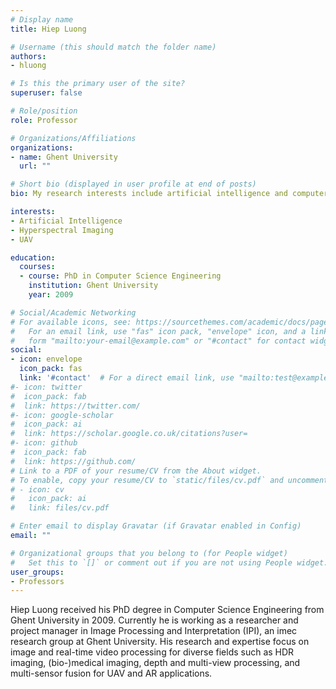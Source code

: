 ```yaml
---
# Display name
title: Hiep Luong

# Username (this should match the folder name)
authors:
- hluong

# Is this the primary user of the site?
superuser: false

# Role/position
role: Professor

# Organizations/Affiliations
organizations:
- name: Ghent University
  url: ""

# Short bio (displayed in user profile at end of posts)
bio: My research interests include artificial intelligence and computer vision applied to autonomous robots and UAV's.

interests:
- Artificial Intelligence
- Hyperspectral Imaging
- UAV

education:
  courses:
  - course: PhD in Computer Science Engineering
    institution: Ghent University
    year: 2009

# Social/Academic Networking
# For available icons, see: https://sourcethemes.com/academic/docs/page-builder/#icons
#   For an email link, use "fas" icon pack, "envelope" icon, and a link in the
#   form "mailto:your-email@example.com" or "#contact" for contact widget.
social:
- icon: envelope
  icon_pack: fas
  link: '#contact'  # For a direct email link, use "mailto:test@example.org".
#- icon: twitter
#  icon_pack: fab
#  link: https://twitter.com/
#- icon: google-scholar
#  icon_pack: ai
#  link: https://scholar.google.co.uk/citations?user=
#- icon: github
#  icon_pack: fab
#  link: https://github.com/
# Link to a PDF of your resume/CV from the About widget.
# To enable, copy your resume/CV to `static/files/cv.pdf` and uncomment the lines below.
# - icon: cv
#   icon_pack: ai
#   link: files/cv.pdf

# Enter email to display Gravatar (if Gravatar enabled in Config)
email: ""

# Organizational groups that you belong to (for People widget)
#   Set this to `[]` or comment out if you are not using People widget.
user_groups:
- Professors
---
```


Hiep Luong received his PhD degree in Computer Science Engineering from Ghent University in 2009. Currently he is working as a researcher and project manager in Image Processing and Interpretation (IPI), an imec research group at Ghent University. His research and expertise focus on image and real-time video processing for diverse fields such as HDR imaging, (bio-)medical imaging, depth and multi-view processing, and multi-sensor fusion for UAV and AR applications.